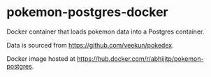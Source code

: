 # pokemon-postgres-docker

Docker container that loads pokemon data into a Postgres container.

Data is sourced from https://github.com/veekun/pokedex.

Docker image hosted at https://hub.docker.com/r/abhijitp/pokemon-postgres.
